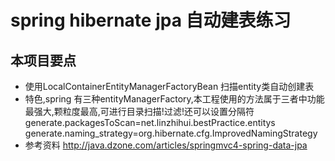 # spring hibernate jpa 自动建表练习
## 本项目要点
* 使用LocalContainerEntityManagerFactoryBean 扫描entity类自动创建表
* 特色,spring 有三种entityManagerFactory,本工程使用的方法属于三者中功能最强大,颗粒度最高,可进行目录扫描!过滤!还可以设置分隔符
		generate.packagesToScan=net.linzhihui.bestPractice.entitys
		generate.naming_strategy=org.hibernate.cfg.ImprovedNamingStrategy
* 参考资料
		http://java.dzone.com/articles/springmvc4-spring-data-jpa